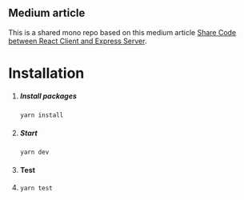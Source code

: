 ## Medium article
This is a shared mono repo based on this medium article [Share Code between React Client and Express Server](https://javascript.plainenglish.io/share-code-between-react-client-and-express-server-5dc0977faa76).



# Installation

1. ##### Install packages
   `yarn install`
2. ##### Start
   `yarn dev`

3. #### Test
4. `yarn test`
